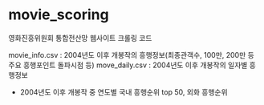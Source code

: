 # movie_scoring

영화진흥위원회 통합전산망 웹사이트 크롤링 코드

movie_info.csv : 2004년도 이후 개봉작의 흥행정보(최종관객수, 100만, 200만 등 주요 흥행포인트 돌파시점 등)
move_daily.csv : 2004년도 이후 개봉작의 일자별 흥행정보

- 2004년도 이후 개봉작 중 연도별 국내 흥행순위 top 50, 외화 흥행순위 
